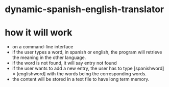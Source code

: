 # dynamic-spanish-english-translator
# how it will work
- on a command-line interface
- if the user types a word, in spanish or english, the program will retrieve the meaning in the other language.
- if the word is not found, it will say entry not found
- if the user wants to add a new entry, the user has to type [spanishword] = [englishword] with the words being the corresponding words.
- the content will be stored in a text file to have long term memory.
